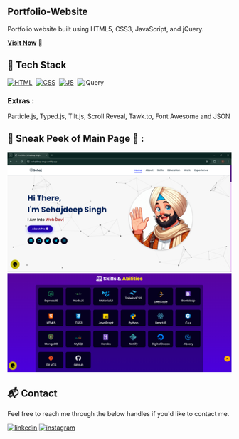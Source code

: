 ## Portfolio-Website
Portfolio website built using HTML5, CSS3, JavaScript, and jQuery.

<a href="https://sehajdeep-singh.netlify.app/" target="_blank">**Visit Now**</a> 🚀


## 📌 Tech Stack
[![HTML](https://img.shields.io/badge/html5%20-%23E34F26.svg?&style=for-the-badge&logo=html5&logoColor=white)](https://github.com/sehajdeepsingh26/Portfolio/search?l=html)&nbsp;
[![CSS](https://img.shields.io/badge/css3%20-%231572B6.svg?&style=for-the-badge&logo=css3&logoColor=white)](https://github.com/sehajdeepsingh26/Portfolio/search?l=html)&nbsp;
[![JS](https://img.shields.io/badge/javascript%20-%23323330.svg?&style=for-the-badge&logo=javascript&logoColor=%23F7DF1E)](https://github.com/sehajdeepsingh26/Portfolio/search?l=html)&nbsp;
<img alt="jQuery" src="https://img.shields.io/badge/jquery-%230769AD.svg?style=for-the-badge&logo=jquery&logoColor=white"/>

### Extras : 
Particle.js, Typed.js, Tilt.js, Scroll Reveal, Tawk.to, Font Awesome and JSON

## 📌 Sneak Peek of Main Page 🙈 :
![localImage](assets/images/page1.png)
![localImage](assets/images/page2.png)


<h2>📬 Contact</h2>

Feel free to reach me through the below handles if you'd like to contact me.

[![linkedin](https://img.shields.io/badge/LinkedIn-0077B5?style=for-the-badge&logo=linkedin&logoColor=white)](https://www.linkedin.com/in/sehajdeep-singh-)
[![instagram](https://img.shields.io/badge/Instagram-E4405F?style=for-the-badge&logo=instagram&logoColor=white)](https://www.instagram.com/__sehajdeep_singh.dev)